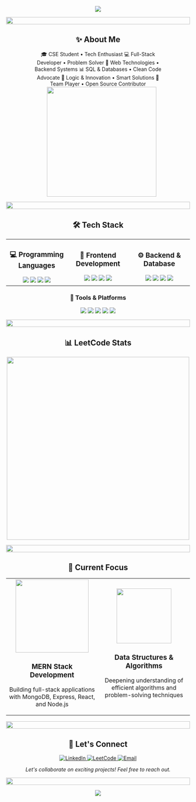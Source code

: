 
<div align="center">
  <img src="https://capsule-render.vercel.app/api?type=transparent&color=auto&height=150&section=header&text=Gokila%20S&fontSize=70&animation=fadeIn&fontColor=6A5ACD&desc=Full-Stack%20Developer&descAlignY=75&descAlign=60" />
</div>

<p align="center">
  <img src="https://i.imgur.com/dBaSKWF.gif" height="20" width="100%">
</p>

<h2 align="center">✨ About Me</h2>
<div align="center">
  <div style="max-width: 70%;">
🎓 CSE Student • Tech Enthusiast
💻 Full-Stack Developer • Problem Solver
🚀 Web Technologies • Backend Systems
📊 SQL & Databases • Clean Code Advocate
🧠 Logic & Innovation • Smart Solutions
🤝 Team Player • Open Source Contributor<br>
  </div>
  <img src="https://media.giphy.com/media/L1R1tvI9svkIWwpVYr/giphy.gif" width="300" style="margin-left: 20px;">
</div>

<p align="center">
  <img src="https://i.imgur.com/dBaSKWF.gif" height="20" width="100%">
</p>

<h2 align="center">🛠️ Tech Stack</h2>
<div align="center">
  <table>
    <tr>
      <td align="center" width="33%">
        <h3>💻 Programming Languages</h3>
        <img src="https://img.shields.io/badge/C-00599C?style=for-the-badge&logo=c&logoColor=white"/>
        <img src="https://img.shields.io/badge/Java-ED8B00?style=for-the-badge&logo=openjdk&logoColor=white"/>
        <img src="https://img.shields.io/badge/Python-3670A0?style=for-the-badge&logo=python&logoColor=ffdd54"/>
        <img src="https://img.shields.io/badge/JavaScript-F7DF1E?style=for-the-badge&logo=javascript&logoColor=black"/>
      </td>
      <td align="center" width="33%">
        <h3>🎨 Frontend Development</h3>
        <img src="https://img.shields.io/badge/HTML5-E34F26?style=for-the-badge&logo=html5&logoColor=white"/>
        <img src="https://img.shields.io/badge/CSS3-1572B6?style=for-the-badge&logo=css3&logoColor=white"/>
        <img src="https://img.shields.io/badge/Bootstrap-563D7C?style=for-the-badge&logo=bootstrap&logoColor=white"/>
        <img src="https://img.shields.io/badge/React-20232A?style=for-the-badge&logo=react&logoColor=61DAFB"/>
      </td>
      <td align="center" width="33%">
        <h3>⚙️ Backend & Database</h3>
        <img src="https://img.shields.io/badge/Node.js-339933?style=for-the-badge&logo=nodedotjs&logoColor=white"/>
        <img src="https://img.shields.io/badge/Express.js-000000?style=for-the-badge&logo=express&logoColor=white"/>
        <img src="https://img.shields.io/badge/MySQL-4479A1?style=for-the-badge&logo=mysql&logoColor=white"/>
        <img src="https://img.shields.io/badge/SQLite-07405E?style=for-the-badge&logo=sqlite&logoColor=white"/>
      </td>
    </tr>
  </table>
</div>
<div align="center">
  <h3>🔧 Tools & Platforms</h3>
  <img src="https://img.shields.io/badge/Git-F05033?style=for-the-badge&logo=git&logoColor=white"/>
  <img src="https://img.shields.io/badge/GitHub-100000?style=for-the-badge&logo=github&logoColor=white"/>
  <img src="https://img.shields.io/badge/VSCode-0078D4?style=for-the-badge&logo=visual%20studio%20code&logoColor=white"/>
  <img src="https://img.shields.io/badge/Canva-00C4CC?style=for-the-badge&logo=canva&logoColor=white"/>
  <img src="https://img.shields.io/badge/Notion-000000?style=for-the-badge&logo=notion&logoColor=white"/>
</div>

<p align="center">
  <img src="https://i.imgur.com/dBaSKWF.gif" height="20" width="100%">
</p>

<h2 align="center">📊 LeetCode Stats</h2>

<div align="center">
  <img src="https://leetcard.jacoblin.cool/Gokila014?theme=dark&font=Fira%20Code&ext=contest" width="500" />
</div>

<p align="center">
  <img src="https://i.imgur.com/dBaSKWF.gif" height="20" width="100%">
</p>

<h2 align="center">🔎 Current Focus</h2>

<div align="center">
  <table border="0" cellspacing="0" cellpadding="0">
    <tr>
      <td width="50%" align="center">
        <img src="https://user-images.githubusercontent.com/74038190/238200621-8cae793d-6cf9-4e53-b0be-df43b448427e.gif" width="200">
        <h3>MERN Stack Development</h3>
        <p>Building full-stack applications with MongoDB, Express, React, and Node.js</p>
      </td>
      <td width="50%" align="center">
        <img src="https://user-images.githubusercontent.com/74038190/238115124-ac394ce2-2c77-484c-bc39-236a3b9c2fcb.gif" width="150">
        <h3>Data Structures & Algorithms</h3>
        <p>Deepening understanding of efficient algorithms and problem-solving techniques</p>
      </td>
    </tr>
  </table>
</div>

<p align="center">
  <img src="https://i.imgur.com/dBaSKWF.gif" height="20" width="100%">
</p>

<h2 align="center">🤝 Let's Connect</h2>

<div align="center">
  <a href="https://linkedin.com/in/gokila-s-39028a291">
    <img src="https://img.shields.io/badge/LinkedIn-0077B5?style=for-the-badge&logo=linkedin&logoColor=white" alt="LinkedIn"/>
  </a>
  <a href="https://www.leetcode.com/gokila014">
    <img src="https://img.shields.io/badge/LeetCode-FFA116?style=for-the-badge&logo=leetcode&logoColor=white" alt="LeetCode"/>
  </a>
  <a href="mailto:gokila.sakthivel1@gmail.com">
    <img src="https://img.shields.io/badge/Email-D14836?style=for-the-badge&logo=gmail&logoColor=white" alt="Email"/>
  </a>
</div>

<div align="center">
  <p><i>Let's collaborate on exciting projects! Feel free to reach out.</i></p>
</div>

<p align="center">
  <img src="https://i.imgur.com/dBaSKWF.gif" height="20" width="100%">
</p>

<div align="center">
  <img src="https://capsule-render.vercel.app/api?type=waving&color=6A5ACD&height=100&section=footer" />
</div>
